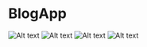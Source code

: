 # BlogApp
![Alt text](images/screencapture-localhost-5500-blogs-5cf907e8f6c44828dcaf281b-2019-06-27-01_17_01.jpg?raw=true "Title")
![Alt text](images/screencapture-localhost-5500-blogs-5cf907e8f6c44828dcaf281b-edit-2019-06-27-01_17_11.jpg?raw=true "Title")
![Alt text](images/screencapture-localhost-5500-blogs-2019-06-27-01_16_34.jpg?raw=true "Title")
![Alt text](images/screencapture-localhost-5500-blogs-new-2019-06-27-01_16_49.jpg?raw=true "Title")
